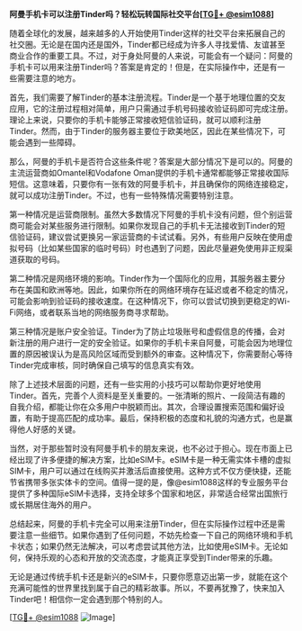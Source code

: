 **阿曼手机卡可以注册Tinder吗？轻松玩转国际社交平台[[TG💪+ @esim1088](https://t.me/s/esim1088)]**

随着全球化的发展，越来越多的人开始使用Tinder这样的社交平台来拓展自己的社交圈。无论是在国内还是国外，Tinder都已经成为许多人寻找爱情、友谊甚至商业合作的重要工具。不过，对于身处阿曼的人来说，可能会有一个疑问：阿曼的手机卡可以用来注册Tinder吗？答案是肯定的！但是，在实际操作中，还是有一些需要注意的地方。

首先，我们需要了解Tinder的基本注册流程。Tinder是一个基于地理位置的交友应用，它的注册过程相对简单，用户只需通过手机号码接收验证码即可完成注册。理论上来说，只要你的手机卡能够正常接收短信验证码，就可以顺利注册Tinder。然而，由于Tinder的服务器主要位于欧美地区，因此在某些情况下，可能会遇到一些障碍。

那么，阿曼的手机卡是否符合这些条件呢？答案是大部分情况下是可以的。阿曼的主流运营商如Omantel和Vodafone Oman提供的手机卡通常都能够正常接收国际短信。这意味着，只要你有一张有效的阿曼手机卡，并且确保你的网络连接稳定，就可以成功注册Tinder。不过，也有一些特殊情况需要特别注意。

第一种情况是运营商限制。虽然大多数情况下阿曼的手机卡没有问题，但个别运营商可能会对某些服务进行限制。如果你发现自己的手机卡无法接收到Tinder的短信验证码，建议尝试更换另一家运营商的卡试试看。另外，有些用户反映在使用虚拟号码（比如某些国家的临时号码）时也遇到了问题，因此尽量避免使用非正规渠道获取的号码。

第二种情况是网络环境的影响。Tinder作为一个国际化的应用，其服务器主要分布在美国和欧洲等地。因此，如果你所在的网络环境存在延迟或者不稳定的情况，可能会影响到验证码的接收速度。在这种情况下，你可以尝试切换到更稳定的Wi-Fi网络，或者联系当地的网络服务商寻求帮助。

第三种情况是账户安全验证。Tinder为了防止垃圾账号和虚假信息的传播，会对新注册的用户进行一定的安全验证。如果你的手机卡来自阿曼，可能会因为地理位置的原因被误认为是高风险区域而受到额外的审查。这种情况下，你需要耐心等待Tinder完成审核，同时确保自己填写的信息真实有效。

除了上述技术层面的问题，还有一些实用的小技巧可以帮助你更好地使用Tinder。首先，完善个人资料是至关重要的。一张清晰的照片、一段简洁有趣的自我介绍，都能让你在众多用户中脱颖而出。其次，合理设置搜索范围和偏好设置，有助于提高匹配的成功率。最后，保持积极的态度和礼貌的沟通方式，也是赢得他人好感的关键。

当然，对于那些暂时没有阿曼手机卡的朋友来说，也不必过于担心。现在市面上已经出现了许多便捷的解决方案，比如eSIM卡。eSIM卡是一种无需实体卡槽的虚拟SIM卡，用户可以通过在线购买并激活后直接使用。这种方式不仅方便快捷，还能节省携带多张实体卡的空间。值得一提的是，像@esim1088这样的专业服务平台提供了多种国际eSIM卡选择，支持全球多个国家和地区，非常适合经常出国旅行或长期居住海外的用户。

总结起来，阿曼的手机卡完全可以用来注册Tinder，但在实际操作过程中还是需要注意一些细节。如果你遇到了任何问题，不妨先检查一下自己的网络环境和手机卡状态；如果仍然无法解决，可以考虑尝试其他方法，比如使用eSIM卡。无论如何，保持乐观的心态和开放的交流态度，才能真正享受到Tinder带来的乐趣。

无论是通过传统手机卡还是新兴的eSIM卡，只要你愿意迈出第一步，就能在这个充满可能性的世界里找到属于自己的精彩故事。所以，不要再犹豫了，快来加入Tinder吧！相信你一定会遇到那个特别的人。

[[TG💪+ @esim1088](https://t.me/s/esim1088) ![Image](https://i.postimg.cc/4NQfJmqS/Snipaste-2025-05-13-00-14-12.png)]